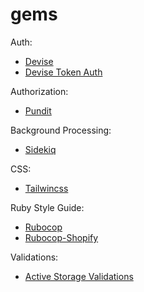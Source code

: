 # gems

Auth:
- [Devise](https://github.com/heartcombo/devise)
- [Devise Token Auth](https://github.com/lynndylanhurley/devise_token_auth)

Authorization:
- [Pundit](https://github.com/varvet/pundit)

Background Processing:
- [Sidekiq](https://github.com/mperham/sidekiq)

CSS:
- [Tailwincss](https://github.com/rails/tailwindcss-rails)

Ruby Style Guide:
- [Rubocop](https://github.com/rubocop/rubocop)
- [Rubocop-Shopify](https://github.com/Shopify/ruby-style-guide)

Validations:
- [Active Storage Validations](https://github.com/igorkasyanchuk/active_storage_validations)
